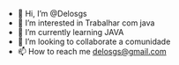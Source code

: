 - 👋 Hi, I’m @Delosgs
- 👀 I’m interested in Trabalhar com java
- 🌱 I’m currently learning JAVA
- 💞️ I’m looking to collaborate a comunidade
- 📫 How to reach me delosgs@gmail.com

<!---
Delosgs/Delosgs is a ✨ special ✨ repository because its `README.md` (this file) appears on your GitHub profile.
You can click the Preview link to take a look at your changes.
--->
